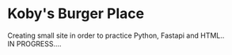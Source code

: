 ﻿# Koby's Burger Place
Creating small site in order to practice  Python, Fastapi and HTML..
<br> IN PROGRESS....
